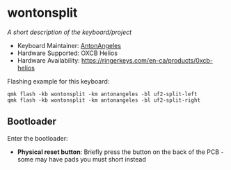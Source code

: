 # wontonsplit

*A short description of the keyboard/project*

* Keyboard Maintainer: [AntonAngeles](https://github.com/AntonAngeles)
* Hardware Supported: OXCB Helios
* Hardware Availability: https://ringerkeys.com/en-ca/products/0xcb-helios

Flashing example for this keyboard:

    qmk flash -kb wontonsplit -km antonangeles -bl uf2-split-left
    qmk flash -kb wontonsplit -km antonangeles -bl uf2-split-right

## Bootloader

Enter the bootloader:

* **Physical reset button**: Briefly press the button on the back of the PCB - some may have pads you must short instead
